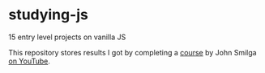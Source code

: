 # studying-js
15 entry level projects on vanilla JS

This repository stores results I got by completing a [course](https://github.com/john-smilga/javascript-basic-projects) by John Smilga [on YouTube](https://www.youtube.com/watch?v=3PHXvlpOkf4).

